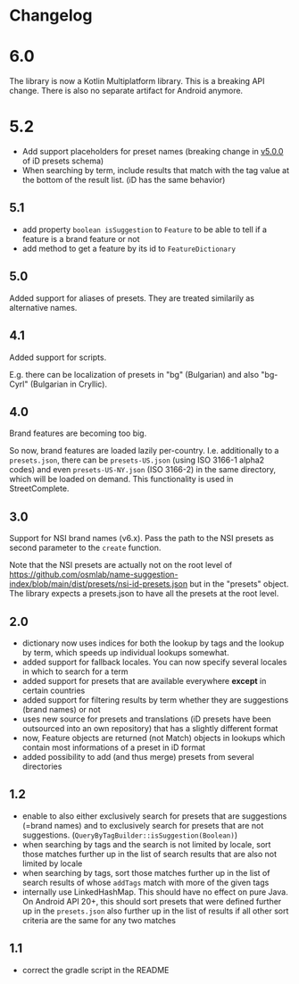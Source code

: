 # Changelog

# 6.0

The library is now a Kotlin Multiplatform library. This is a breaking API change. There is also no separate artifact for Android anymore. 

# 5.2

- Add support placeholders for preset names (breaking change in [v5.0.0](https://github.com/ideditor/schema-builder/blob/main/CHANGELOG.md#510) of iD presets schema)
- When searching by term, include results that match with the tag value at the bottom of the result list. (iD has the same behavior)

## 5.1

- add property `boolean isSuggestion` to `Feature` to be able to tell if a feature is a brand feature or not
- add method to get a feature by its id to `FeatureDictionary`

## 5.0

Added support for aliases of presets. They are treated similarily as alternative names.

## 4.1

Added support for scripts.

E.g. there can be localization of presets in "bg" (Bulgarian) and also "bg-Cyrl" (Bulgarian in Cryllic).

## 4.0

Brand features are becoming too big.

So now, brand features are loaded lazily per-country. I.e. additionally to a `presets.json`, there can be `presets-US.json` (using ISO 3166-1 alpha2 codes) and even  `presets-US-NY.json` (ISO 3166-2) in the same directory, which will be loaded on demand. This functionality is used in StreetComplete.

## 3.0

Support for NSI brand names (v6.x). Pass the path to the NSI presets as second parameter to the `create` function.

Note that the NSI presets are actually not on the root level of https://github.com/osmlab/name-suggestion-index/blob/main/dist/presets/nsi-id-presets.json but in the "presets" object. The library expects a presets.json to have all the presets at the root level.

## 2.0

- dictionary now uses indices for both the lookup by tags and the lookup by term, which speeds up individual lookups somewhat.
- added support for fallback locales. You can now specify several locales in which to search for a term
- added support for presets that are available everywhere **except** in certain countries
- added support for filtering results by term whether they are suggestions (brand names) or not
- uses new source for presets and translations (iD presets have been outsourced into an own repository) that has a slightly different format
- now, Feature objects are returned (not Match) objects in lookups which contain most informations of a preset in iD format
- added possibility to add (and thus merge) presets from several directories

## 1.2

- enable to also either exclusively search for presets that are suggestions (=brand names) and to exclusively search for presets that are not suggestions. (`QueryByTagBuilder::isSuggestion(Boolean)`)
- when searching by tags and the search is not limited by locale, sort those matches further up in the list of search results that are also not limited by locale
- when searching by tags, sort those matches further up in the list of search results of whose `addTags` match with more of the given tags
- internally use LinkedHashMap. This should have no effect on pure Java. On Android API 20+, this should sort presets that were defined further up in the `presets.json` also further up in the list of results if all other sort criteria are the same for any two matches

## 1.1

- correct the gradle script in the README
